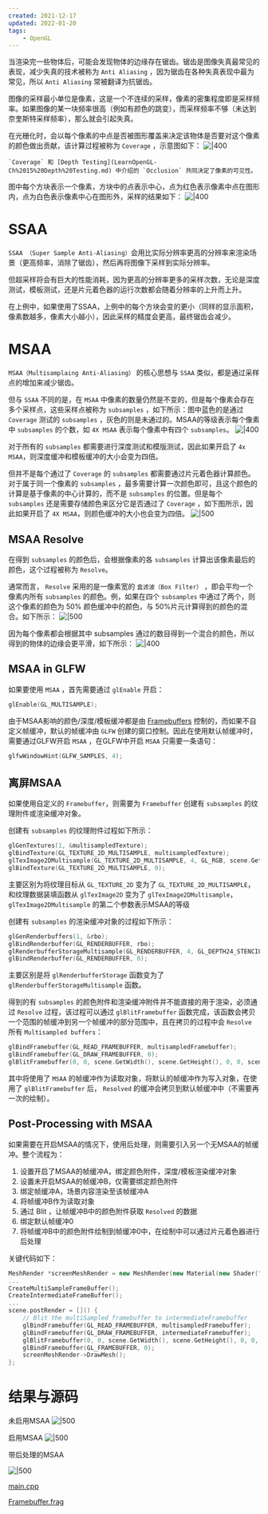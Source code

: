 ```yaml
---
created: 2021-12-17
updated: 2022-01-20
tags:
    - OpenGL
---
```

 
 当渲染完一些物体后，可能会发现物体的边缘存在锯齿。锯齿是图像失真最常见的表现，减少失真的技术被称为 `Anti Aliasing` ，因为锯齿在各种失真表现中最为常见，所以 `Anti Aliasing` 常被翻译为抗锯齿。

图像的采样最小单位是像素，这是一个不连续的采样，像素的密集程度即是采样频率。如果图像的某一块频率很高（例如有颜色的跳变），而采样频率不够（未达到奈奎斯特采样频率），那么就会引起失真。

在光栅化时，会以每个像素的中点是否被图形覆盖来决定该物体是否要对这个像素的颜色做出贡献，该计算过程被称为 `Coverage` ，示意图如下：
![|400](assets/Ch%2024%20Anti%20Aliasing/Untitled.png)

```ad-warning
`Coverage` 和 [Depth Testing](LearnOpenGL-Ch%2015%20Depth%20Testing.md) 中介绍的 `Occlusion` 共同决定了像素的可见性。
```

图中每个方块表示一个像素，方块中的点表示中心，点为红色表示像素中点在图形内，点为白色表示像素中心在图形外，采样的结果如下：
![|400](assets/Ch%2024%20Anti%20Aliasing/Untitled%201.png)

# SSAA

`SSAA （Super Sample Anti-Aliasing）`会用比实际分辨率更高的分辨率来渲染场景（更高频率，消除了锯齿），然后再将图像下采样到实际分辨率。

但超采样将会有巨大的性能消耗，因为更高的分辨率更多的采样次数，无论是深度测试，模板测试，还是片元着色器的运行次数都会随着分辨率的上升而上升。

在上例中，如果使用了SSAA，上例中的每个方块会变的更小（同样的显示面积，像素数越多，像素大小越小），因此采样的精度会更高，最终锯齿会减少。

# MSAA

`MSAA（Multisamplaing Anti-Aliasing）` 的核心思想与 `SSAA` 类似，都是通过采样点的增加来减少锯齿。

但与 `SSAA` 不同的是，在 `MSAA` 中像素的数量仍然是不变的，但是每个像素会存在多个采样点，这些采样点被称为 `subsamples` ，如下所示：图中蓝色的是通过 `Coverage` 测试的 `subsamples` ，灰色的则是未通过的。MSAA的等级表示每个像素中 `subsamples` 的个数，如 `4X MSAA` 表示每个像素中有四个 `subsamples`。
![|400](assets/Ch%2024%20Anti%20Aliasing/Untitled%202.png)

对于所有的 `subsamples` 都需要进行深度测试和模版测试，因此如果开启了 `4x MSAA`，则深度缓冲和模板缓冲的大小会变为四倍。

但并不是每个通过了 `Coverage` 的 `subsamples` 都需要通过片元着色器计算颜色。对于属于同一个像素的 `subsamples` ，最多需要计算一次颜色即可，且这个颜色的计算是基于像素的中心计算的，而不是 `subsamples` 的位置。但是每个 `subsamples` 还是需要存储颜色来区分它是否通过了 `Coverage` ，如下图所示，因此如果开启了 `4X MSAA`，则颜色缓冲的大小也会变为四倍。
![|500](assets/Ch%2024%20Anti%20Aliasing/Untitled%203.png)

## MSAA Resolve

在得到 `subsamples` 的颜色后，会根据像素的各 `subsamples` 计算出该像素最后的颜色，这个过程被称为 `Resolve`。

通常而言， `Resolve` 采用的是一像素宽的 `盒滤波（Box Filter）` ，即会平均一个像素内所有 `subsamples` 的颜色。例，如果在四个 `subsamples` 中通过了两个，则这个像素的颜色为 50% 颜色缓冲中的颜色，与 50%片元计算得到的颜色的混合。如下所示：
![|500](assets/Ch%2024%20Anti%20Aliasing/Untitled%204.png)

因为每个像素都会根据其中 subsamples 通过的数目得到一个混合的颜色，所以得到的物体的边缘会更平滑，如下所示：
![|400](assets/Ch%2024%20Anti%20Aliasing/Untitled%205.png)

## MSAA in GLFW

如果要使用 `MSAA` ，首先需要通过 `glEnable` 开启：

```cpp
glEnable(GL_MULTISAMPLE);
```

由于MSAA影响的颜色/深度/模板缓冲都是由 [Framebuffers](Ch%2019%20Framebuffers.md)  控制的，而如果不自定义帧缓冲，默认的帧缓冲由 `GLFW` 创建的窗口控制。因此在使用默认帧缓冲时，需要通过GLFW开启 `MSAA` ，在GLFW中开启 `MSAA` 只需要一条语句：

```cpp
glfwWindowHint(GLFW_SAMPLES, 4);
```

## 离屏MSAA

如果使用自定义的 `Framebuffer`，则需要为 `Framebuffer` 创建有 `subsamples` 的纹理附件或渲染缓冲对象。

创建有 `subsamples` 的纹理附件过程如下所示：

```cpp
glGenTextures(1, &multisampledTexture);
glBindTexture(GL_TEXTURE_2D_MULTISAMPLE, multisampledTexture);
glTexImage2DMultisample(GL_TEXTURE_2D_MULTISAMPLE, 4, GL_RGB, scene.GetWidth(), scene.GetHeight(), GL_TRUE);
glBindTexture(GL_TEXTURE_2D_MULTISAMPLE, 0);
```

主要区别为将纹理目标从 `GL_TEXTURE_2D` 变为了 `GL_TEXTURE_2D_MULTISAMPLE`，和纹理数据装填函数从 `glTexImage2D` 变为了 `glTexImage2DMultisample`， `glTexImage2DMultisample` 的第二个参数表示MSAA的等级

创建有 `subsamples` 的渲染缓冲对象的过程如下所示：

```cpp
glGenRenderbuffers(1, &rbo);
glBindRenderbuffer(GL_RENDERBUFFER, rbo);
glRenderbufferStorageMultisample(GL_RENDERBUFFER, 4, GL_DEPTH24_STENCIL8, scene.GetWidth(), scene.GetHeight());
glBindRenderbuffer(GL_RENDERBUFFER, 0);
```

主要区别是将 `glRenderbufferStorage` 函数变为了 `glRenderbufferStorageMultisample` 函数。

得到的有 `subsamples` 的颜色附件和渲染缓冲附件并不能直接的用于渲染，必须通过 `Resolve` 过程，该过程可以通过 `glBlitFramebuffer` 函数完成，该函数会拷贝一个范围的帧缓冲到另一个帧缓冲的部分范围中，且在拷贝的过程中会 `Resolve` 所有 `Multisampled buffers`：

```cpp
glBindFramebuffer(GL_READ_FRAMEBUFFER, multisampledFramebuffer);
glBindFramebuffer(GL_DRAW_FRAMEBUFFER, 0);
glBlitFramebuffer(0, 0, scene.GetWidth(), scene.GetHeight(), 0, 0, scene.GetWidth(), scene.GetHeight(), GL_COLOR_BUFFER_BIT, GL_NEAREST);
```

其中将使用了 `MSAA` 的帧缓冲作为读取对象，将默认的帧缓冲作为写入对象，在使用了 `glBlitFramebuffer` 后， `Resolved` 的缓冲会拷贝到默认帧缓冲中（不需要再一次的绘制）。

## Post-Processing with MSAA

如果需要在开启MSAA的情况下，使用后处理，则需要引入另一个无MSAA的帧缓冲。整个流程为：

1.  设置开启了MSAA的帧缓冲A，绑定颜色附件，深度/模板渲染缓冲对象
2.  设置未开启MSAA的帧缓冲B，仅需要绑定颜色附件
3.  绑定帧缓冲A，场景内容渲染至该帧缓冲A
4.  将帧缓冲B作为读取对象
5.  通过 Blit ，让帧缓冲B中的颜色附件获取 `Resolved` 的数据
6.  绑定默认帧缓冲0
7.  将帧缓冲B中的颜色附件绘制到帧缓冲0中，在绘制中可以通过片元着色器进行后处理

关键代码如下：

```cpp
MeshRender *screenMeshRender = new MeshRender(new Material(new Shader("./Framebuffer.vert", "./Framebuffer.frag")));
...
CreateMultiSampleFrameBuffer();
CreateIntermediateFrameBuffer();
...
scene.postRender = []() {
    // Blit the multiSampled framebuffer to intermediateFramebuffer
    glBindFramebuffer(GL_READ_FRAMEBUFFER, multisampledFramebuffer);
    glBindFramebuffer(GL_DRAW_FRAMEBUFFER, intermediateFramebuffer);
    glBlitFramebuffer(0, 0, scene.GetWidth(), scene.GetHeight(), 0, 0, scene.GetWidth(), scene.GetHeight(), GL_COLOR_BUFFER_BIT, GL_NEAREST);
    glBindFramebuffer(GL_FRAMEBUFFER, 0);
    screenMeshRender->DrawMesh();
};
```

# 结果与源码

未启用MSAA
![|500](assets/Ch%2024%20Anti%20Aliasing/Untitled%206.png)

启用MSAA
![|500](assets/Ch%2024%20Anti%20Aliasing/Untitled%207.png)

带后处理的MSAA

![|500](assets/Ch%2024%20Anti%20Aliasing/Untitled%208.png)

[main.cpp](https://raw.githubusercontent.com/xuejiaW/Study-Notes/master/LearnOpenGL_VSCode/src/22.AntiAliasing/main.cpp)

[Framebuffer.frag](https://raw.githubusercontent.com/xuejiaW/Study-Notes/master/LearnOpenGL_VSCode/src/22.AntiAliasing/Framebuffer.frag)